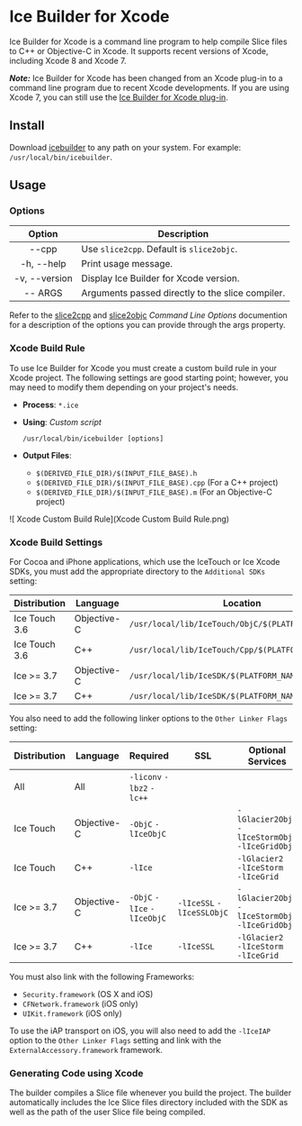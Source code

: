 # Ice Builder for Xcode

Ice Builder for Xcode is a command line program to help compile Slice files to C++ or Objective-C in Xcode. It supports
recent versions of Xcode, including Xcode 8 and Xcode 7.

___Note:___ Ice Builder for Xcode has been changed from an Xcode plug-in to a command line program due to recent
Xcode developments. If you are using Xcode 7, you can still use the [Ice Builder for Xcode plug-in][1].

## Install

Download [icebuilder](icebuilder) to any path on your system. For example: `/usr/local/bin/icebuilder`.

## Usage

### Options

| Option        | Description                                     |
| :-----------: | ----------------------------------------------- |
| --cpp         | Use `slice2cpp`. Default is `slice2objc`.       |
| -h, --help    | Print usage message.                            |
| -v, --version | Display Ice Builder for Xcode version.          |
| -- ARGS       | Arguments passed directly to the slice compiler.|

Refer to the [slice2cpp][2] and [slice2objc][3] _Command Line Options_ documention for a description of the options you can
provide through the args property.

### Xcode Build Rule

To use Ice Builder for Xcode you must create a custom build rule in your Xcode project. The following settings are
good starting point; however, you may need to modify them depending on your project's needs.

* __Process__: `*.ice`
* __Using__: _Custom script_

    ```
    /usr/local/bin/icebuilder [options]
    ```
* __Output Files__:
    * `$(DERIVED_FILE_DIR)/$(INPUT_FILE_BASE).h`
    * `$(DERIVED_FILE_DIR)/$(INPUT_FILE_BASE).cpp` (For a C++ project)
    * `$(DERIVED_FILE_DIR)/$(INPUT_FILE_BASE).m` (For an Objective-C project)

![ Xcode Custom Build Rule](Xcode Custom Build Rule.png)

### Xcode Build Settings

For Cocoa and iPhone applications, which use the IceTouch or Ice Xcode SDKs, you
must add the appropriate directory to the `Additional SDKs` setting:

| Distribution  | Language          | Location                                                           |
| ------------- | ----------------- | ------------------------------------------------------------------ |
| Ice Touch 3.6 | Objective-C   | `/usr/local/lib/IceTouch/ObjC/$(PLATFORM_NAME).sdk`                |
| Ice Touch 3.6 | C++           | `/usr/local/lib/IceTouch/Cpp/$(PLATFORM_NAME).sdk`                 |
| Ice >= 3.7    | Objective-C   | `/usr/local/lib/IceSDK/$(PLATFORM_NAME).sdk`                       |
| Ice >= 3.7    | C++           | `/usr/local/lib/IceSDK/$(PLATFORM_NAME).sdk`                       |

You also need to add the following linker options to the `Other Linker Flags` setting:

| Distribution | Language    | Required                    | SSL                       | Optional Services                                       |
| ------------ | --------    | --------                    | ---                       |-----------------                                        |
| All          | All         | `-liconv` `-lbz2` `-lc++`   |                           |                                                         |
| Ice Touch    | Objective-C | `-ObjC` `-lIceObjC`         |                           | `-lGlacier2ObjC`<br>`-lIceStormObjC`<br>`-lIceGridObjC` |
| Ice Touch    | C++         | `-lIce`                     |                           | `-lGlacier2`<br>`-lIceStorm`<br>`-lIceGrid`             |
| Ice >= 3.7   | Objective-C | `-ObjC` `-lIce` `-lIceObjC` | `-lIceSSL` `-lIceSSLObjC` | `-lGlacier2ObjC`<br>`-lIceStormObjC`<br>`-lIceGridObjC` |
| Ice >= 3.7   | C++         | `-lIce`                     | `-lIceSSL`                | `-lGlacier2`<br>`-lIceStorm`<br>`-lIceGrid`             |


<!-- * __All Distributions and Languages__
    * `-liconv`, `-lbz2`, and `-lc++`
* __Ice Touch C++ SDK__
    * `-lIce`
    * Services: `-lGlacier2`, `-lIceStorm`, `-lIceGrid`
* __Ice Touch Objective-C SDK__
    * `-lIceObjC` and `-ObjC`
    * Services: `-lGlacier2ObjC`, `-lIceStormObjC`, `-lIceGridObjC`
* __Ice >= 3.7 C++ SDK__
    * `-lIce` and `-lIceSSL`
    * Services: `-lGlacier2`, `-lIceStorm`, `-lIceGrid`
* __Ice >= 3.7 Objective-C SDK__
    * `-lIce`, `-lIceObjC`,  `-lIceSSL`, `-lIceSSLObjC`, and `-ObjC`
    * Services: `-lGlacier2ObjC`, `-lIceStormObjC`, `-lIceGridObjC` -->


You must also link with the following Frameworks:
* `Security.framework` (OS X and iOS)
* `CFNetwork.framework` (iOS only)
* `UIKit.framework` (iOS only)

To use the iAP transport on iOS, you will also need to add the `-lIceIAP` option
to the `Other Linker Flags` setting and link with the `ExternalAccessory.framework` framework.


### Generating Code using Xcode

The builder compiles a Slice file whenever you build the project. The builder automatically includes the Ice Slice files
directory included with the SDK as well as the path of the user Slice file being compiled.

[1]: https://github.com/zeroc-ice/ice-builder-xcode/tree/xcode7-plugin
[2]: https://doc.zeroc.com/display/Ice/slice2cpp+Command-Line+Options
[3]: https://doc.zeroc.com/display/Ice/slice2objc+Command-Line+Options
